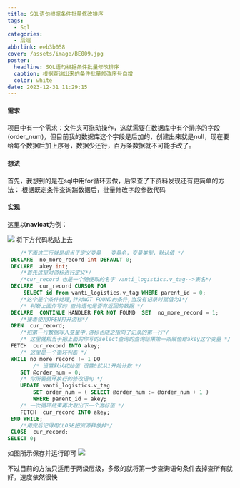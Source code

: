 ```yaml
---
title: SQL语句根据条件批量修改排序
tags:
  - Sql
categories:
  - 后端
abbrlink: eeb3b058
cover: /assets/image/BE009.jpg
poster:
  headline: SQL语句根据条件批量修改排序
  caption: 根据查询出来的条件批量修改序号自增
  color: white
date: 2023-12-31 11:29:15
---
```


#### **需求**
项目中有一个需求：文件夹可拖动操作，这就需要在数据库中有个排序的字段(order_num)，但目前我的数据库这个字段是后加的，创建出来就是null，现在要给每个数据后加上序号，数据少还行，百万条数据就不可能手改了。

#### **想法**
首先，我想到的是在sql中用for循环去做，后来查了下资料发现还有更简单的方法：
根据既定条件查询踹数据后，批量修改字段参数代码

#### **实现**
这里以**navicat**为例：

![](https://coscdn.banxx.cn/blog/PixPin_2023-12-30_13-55-35.png)
将下方代码粘贴上去
```sql
	/*下面这三行就是相当于定义变量   变量名，变量类型，默认值 */
 DECLARE  no_more_record int DEFAULT 0;
 DECLARE  akey int;
	/*首先这里对游标进行定义*/
	/*cur_record 也是一个随便取的名字 vanti_logistics.v_tag-->表名*/
 DECLARE  cur_record CURSOR FOR  
	 SELECT id from vanti_logistics.v_tag WHERE parent_id = 0;   
	/*这个是个条件处理,针对NOT FOUND的条件,当没有记录时赋值为1*/
	/* 判断上面你写的 查询语句是否有返回的数据 */
 DECLARE  CONTINUE HANDLER FOR NOT FOUND  SET  no_more_record = 1;
	/*接着使用OPEN打开游标*/
 OPEN  cur_record;
	/*把第一行数据写入变量中,游标也随之指向了记录的第一行*/
	/* 这里就相当于把上面的你写的select查询的查询结果第一条赋值给akey这个变量 */
 FETCH  cur_record INTO akey;
	/* 这里是一个循环判断 */
 WHILE no_more_record != 1 DO
		/* 设置默认初始值 设置0就从1开始计数 */
    SET @order_num = 0;
    /* 你所要循环执行的修改语句 */
    UPDATE vanti_logistics.v_tag 
		SET order_num = ( SELECT @order_num := @order_num + 1 ) 
		WHERE parent_id = akey;
    /* 一次循环结束再次取出下一个游标值 */
    FETCH  cur_record INTO akey;
 END WHILE;
	/*用完后记得用CLOSE把资源释放掉*/
 CLOSE  cur_record; 
SELECT 0;

```
如图所示保存并运行即可
![](https://coscdn.banxx.cn/blog/PixPin_2023-12-30_13-59-52.png)

不过目前的方法只适用于两级层级，多级的就将第一步查询语句条件去掉查所有就好，速度依然很快